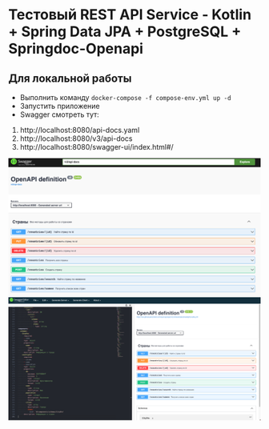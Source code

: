 # Тестовый REST API Service - Kotlin + Spring Data JPA + PostgreSQL + Springdoc-Openapi

## Для локальной работы

* Выполнить команду ```docker-compose -f compose-env.yml up -d```
* Запустить приложение
* Swagger смотреть тут:
1. http://localhost:8080/api-docs.yaml
2. http://localhost:8080/v3/api-docs
3. http://localhost:8080/swagger-ui/index.html#/

![Swagger1.jpg](src%2Fmain%2Fresources%2Ffiles%2FSwagger1.jpg)
![SwaggerEditor.jpg](src%2Fmain%2Fresources%2Ffiles%2FSwaggerEditor.jpg)